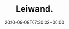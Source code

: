 ---
retweeted: false
source: <a href="https://mobile.twitter.com" rel="nofollow">Twitter Web App</a>
entities:
  hashtags: []
  symbols: []
  user_mentions: []
  urls:
  - url: https://t.co/0kMWh7qZZN
    expanded_url: https://twitter.com/tagesschau/status/1303221334210760704
    display_url: twitter.com/tagesschau/sta…
    indices:
    - '9'
    - '32'
display_text_range:
- '0'
- '32'
favorite_count: '1'
id_str: '1303234249328332800'
truncated: false
retweet_count: '1'
id: '1303234249328332800'
possibly_sensitive: false
created_at: Tue Sep 08 07:30:32 +0000 2020
favorited: false
full_text: Leiwand.
lang: en
quote_url: https://twitter.com/tagesschau/status/1303221334210760704
tags:
- pesos:twitter
date: '2020-09-08T07:30:32+00:00'
src: https://twitter.com/bascht/status/1303234249328332800
original_url: https://twitter.com/bascht/status/1303234249328332800
type: twitter_tweet
text: Leiwand.
title: Leiwand.

---